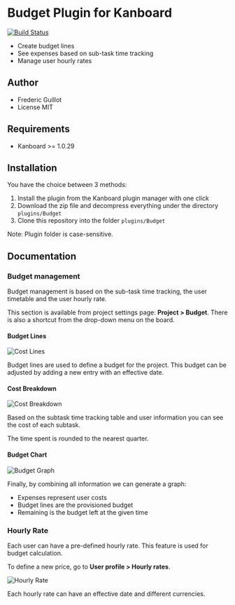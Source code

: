 Budget Plugin for Kanboard
==========================

[![Build Status](https://travis-ci.org/kanboard/plugin-budget.svg?branch=master)](https://travis-ci.org/kanboard/plugin-budget)


- Create budget lines
- See expenses based on sub-task time tracking
- Manage user hourly rates

Author
------

- Frederic Guillot
- License MIT

Requirements
------------

- Kanboard >= 1.0.29

Installation
------------

You have the choice between 3 methods:

1. Install the plugin from the Kanboard plugin manager with one click
2. Download the zip file and decompress everything under the directory `plugins/Budget`
3. Clone this repository into the folder `plugins/Budget`

Note: Plugin folder is case-sensitive.

Documentation
-------------

### Budget management

Budget management is based on the sub-task time tracking, the user timetable and the user hourly rate.

This section is available from project settings page: **Project > Budget**. There is also a shortcut from the drop-down menu on the board.

#### Budget Lines

![Cost Lines](http://kanboard.net/screenshots/documentation/budget-lines.png)

Budget lines are used to define a budget for the project.
This budget can be adjusted by adding a new entry with an effective date.

#### Cost Breakdown

![Cost Breakdown](http://kanboard.net/screenshots/documentation/budget-cost-breakdown.png)

Based on the subtask time tracking table and user information you can see the cost of each subtask.

The time spent is rounded to the nearest quarter.

#### Budget Chart

![Budget Graph](http://kanboard.net/screenshots/documentation/budget-graph.png)

Finally, by combining all information we can generate a graph:

- Expenses represent user costs
- Budget lines are the provisioned budget
- Remaining is the budget left at the given time

### Hourly Rate

Each user can have a pre-defined hourly rate.
This feature is used for budget calculation.

To define a new price, go to **User profile > Hourly rates**.

![Hourly Rate](http://kanboard.net/screenshots/documentation/hourly-rate.png)

Each hourly rate can have an effective date and different currencies.
